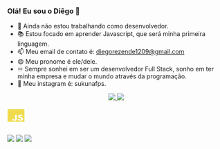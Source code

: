 ### Olá! Eu sou o Diêgo 👾

- 🔭 Ainda não estou trabalhando como desenvolvedor.
- 📚 Estou focado em aprender Javascript, que será minha primeira linguagem.
- 📫 Meu email de contato é: diegorezende1209@gmail.com
- 😄 Meu pronome é ele/dele.
- ♾️ Sempre sonhei em ser um desenvolvedor Full Stack, sonho em ter minha empresa e mudar o mundo através da programação.
- 📱 Meu instagram é: sukunafps.

<div align="center">
  <a href="https://github.com/diegorezendeb">
  <img height="180em" src="https://github-readme-stats.vercel.app/api?username=diegorezendeb&show_icons=true&theme=radical&include_all_commits=true&count_private=true"/>
  <img height="180em" src="https://github-readme-stats.vercel.app/api/top-langs/?username=diegorezendeb&layout=compact&langs_count=7&theme=radical"/>
</div>
  
  <div style="display: inline_block"><br>
  <img align="center" alt="Rafa-Js" height="30" width="40" src="https://raw.githubusercontent.com/devicons/devicon/master/icons/javascript/javascript-plain.svg">
  </div>
    
  ##
  
  
  <div> 
  <a href="https://www.instagram.com/sukunafps/"_blank"><img src="https://img.shields.io/badge/-Instagram-%23E4405F?style=for-the-badge&logo=instagram&logoColor=white" target="_blank"></a>
 	<a href="https://www.twitch.tv/sukunag0d" target="_blank"><img src="https://img.shields.io/badge/Twitch-9146FF?style=for-the-badge&logo=twitch&logoColor=white" target="_blank"></a> 
  <a href="https://www.linkedin.com/in/di%C3%AAgo-rezende-02b295211/" target="_blank"><img src="https://img.shields.io/badge/-LinkedIn-%230077B5?style=for-the-badge&logo=linkedin&logoColor=white" target="_blank"></a> 
 
</div>
